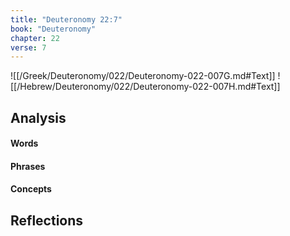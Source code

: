 ```yaml
---
title: "Deuteronomy 22:7"
book: "Deuteronomy"
chapter: 22
verse: 7
---
```

![[/Greek/Deuteronomy/022/Deuteronomy-022-007G.md#Text]]
![[/Hebrew/Deuteronomy/022/Deuteronomy-022-007H.md#Text]]

## Analysis

#### Words

#### Phrases

#### Concepts

## Reflections
